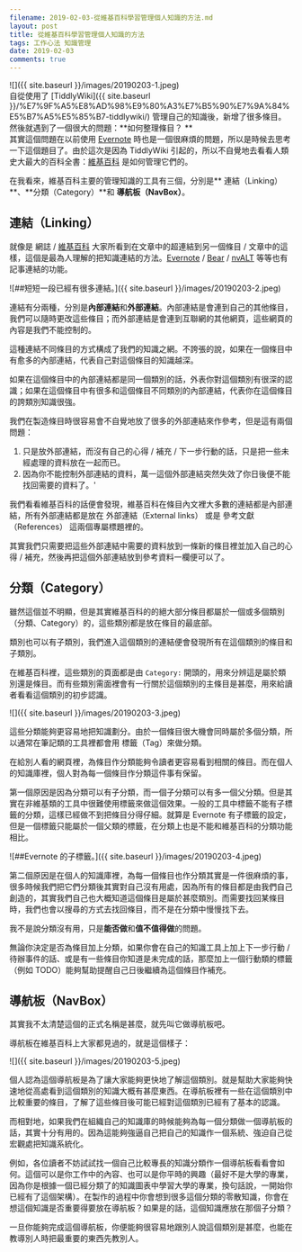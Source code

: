 ```yaml
---
filename: 2019-02-03-從維基百科學習管理個人知識的方法.md
layout: post
title: 從維基百科學習管理個人知識的方法
tags: 工作心法 知識管理
date: 2019-02-03
comments: true
---
```


![]({{ site.baseurl }}/images/20190203-1.jpeg)  
自從使用了 [TiddlyWiki]({{ site.baseurl }}/%E7%9F%A5%E8%AD%98%E9%80%A3%E7%B5%90%E7%9A%84%E5%B7%A5%E5%85%B7-tiddlywiki/) 管理自己的知識後，新增了很多條目。然後就遇到了一個很大的問題：**如何整理條目？ **  
其實這個問題在以前使用 [Evernote](https://evernote.com) 時也是一個很麻煩的問題，所以是時候去思考一下這個題目了。由於這次是因為 TiddlyWiki 引起的，所以不自覺地去看看人類史大最大的百科全書：[維基百科](https://www.wikipedia.org) 是如何管理它們的。

在我看來，維基百科主要的管理知識的工具有三個，分別是** 連結（Linking）**、**分類（Category）**和 **導航板（NavBox）**。

## 連結（Linking）

就像是 網誌 / [維基百科](https://www.wikipedia.org) 大家所看到在文章中的超連結到另一個條目 / 文章中的這樣，這個是最為人理解的把知識連結的方法。[Evernote](https://evernote.com) / [Bear](https://bear.app) / [nvALT](http://brettterpstra.com/projects/nvalt/) 等等也有記事連結的功能。

![##短短一段已經有很多連結。]({{ site.baseurl }}/images/20190203-2.jpeg)

連結有分兩種，分別是**內部連結**和**外部連結**。內部連結是會連到自己的其他條目，我們可以隨時更改這些條目；而外部連結是會連到互聯網的其他網頁，這些網頁的內容是我們不能控制的。

這種連結不同條目的方式構成了我們的知識之網。不誇張的說，如果在一個條目中有愈多的內部連結，代表自己對這個條目的知識越深。

如果在這個條目中的內部連結都是同一個類別的話，外表你對這個類別有很深的認識；如果在這個條目中有很多和這個條目不同類別的內部連結，代表你在這個條目的誇類別知識很強。

我們在製造條目時很容易會不自覺地放了很多的外部連結來作參考，但是這有兩個問題：

1. 只是放外部連結，而沒有自己的心得 / 補充 / 下一步行動的話，只是把一些未經處理的資料放在一起而已。
2. 因為你不能控制外部連結的資料，萬一這個外部連結突然失效了你日後便不能找回需要的資料了。'

我們看看維基百科的話便會發現，維基百科在條目內文裡大多數的連結都是內部連結，所有外部連結都是放在 外部連結（External links） 或是 參考文獻（References） 這兩個專屬標題裡的。

其實我們只需要把這些外部連結中需要的資料放到一條新的條目裡並加入自己的心得 / 補充，然後再把這個外部連結放到參考資料一欄便可以了。

## 分類（Category）

雖然這個並不明顯，但是其實維基百科的的絕大部分條目都屬於一個或多個類別（分類、Category）的，這些類別都是放在條目的最底部。

類別也可以有子類別，我們進入這個類別的連結便會發現所有在這個類別的條目和子類別。

在維基百科裡，這些類別的頁面都是由 `Category:` 開頭的，用來分辨這是屬於類別還是條目。而有些類別需面裡會有一行關於這個類別的主條目是甚麼，用來給讀者看看這個類別的初步認識。

![]({{ site.baseurl }}/images/20190203-3.jpeg)

這些分類能夠更容易地把知識劃分。由於一個條目很大機會同時屬於多個分類，所以通常在筆記類的工具裡都會用 標籤（Tag）來做分類。

在給別人看的網頁裡，為條目作分類能夠令讀者更容易看到相關的條目。而在個人的知識庫裡，個人對為每一個條目作分類這件事有保留。

第一個原因是因為分類可以有子分類，而一個子分類可以有多一個父分類。但是其實在非維基類的工具中很難使用標籤來做這個效果。一般的工具中標籤不能有子標籤的分類，這樣已經做不到把條目分得仔細。就算是 Evernote 有子標籤的設定，但是一個標籤只能屬於一個父類的標籤，在分類上也是不能和維基百科的分類功能相比。

![##Evernote 的子標籤。]({{ site.baseurl }}/images/20190203-4.jpeg)

第二個原因是在個人的知識庫裡，為每一個條目也作分類其實是一件很麻煩的事，很多時候我們把它們分類後其實對自己沒有用處，因為所有的條目都是由我們自己創造的，其實我們自己也大概知道這個條目是屬於甚麼類別。而需要找回某條目時，我們也會以搜尋的方式去找回條目，而不是在分類中慢慢找下去。

我不是說分類沒有用，只是**能否做**和**值不值得做**的問題。

無論你決定是否為條目加上分類，如果你會在自己的知識工具上加上下一步行動 / 待辦事件的話、或是有一些條目你知道是未完成的話，那麼加上一個行動類的標籤（例如 TODO）能夠幫助提醒自己日後繼續為這個條目作補充。

## 導航板（NavBox）

其實我不太清楚這個的正式名稱是甚麼，就先叫它做導航板吧。

導航板在維基百科上大家都見過的，就是這個樣子：

![]({{ site.baseurl }}/images/20190203-5.jpeg)

個人認為這個導航板是為了讓大家能夠更快地了解這個類別。就是幫助大家能夠快速地從高處看到這個類別的知識大概有甚麼東西。在導航板裡有一些在這個類別中比較重要的條目，了解了這些條目後可能已經對這個類別已經有了基本的認識。

而相對地，如果我們在組織自己的知識庫的時候能夠為每一個分類做一個導航板的話，其實十分有用的。因為這能夠強逼自己把自己的知識作一個系統、強迫自己從宏觀處把知識系統化。

例如，各位讀者不妨試試找一個自己比較專長的知識分類作一個導航板看看會如何。這個可以是你工作中的內容、也可以是你平時的興趣（最好不是大學的專業，因為你是根據一個已經分類了的知識圖表中學習大學的專業，換句話說，一開始你已經有了這個架構）。在製作的過程中你會想到很多這個分類的零散知識，你會在想這個知識是否重要得要放在導航板？如果是的話，這個知識應放在那個子分類？

一旦你能夠完成這個導航板，你便能夠很容易地跟別人說這個類別是甚麼，也能在教導別人時把最重要的東西先教別人。
